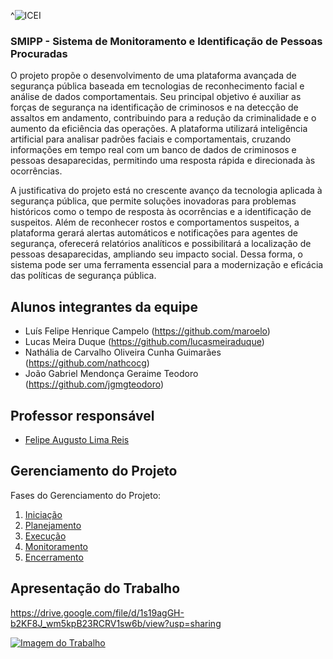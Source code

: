 ^![ICEI](images/icei-pucminas.png)

### SMIPP - Sistema de Monitoramento e Identificação de Pessoas Procuradas 

O projeto propõe o desenvolvimento de uma plataforma avançada de segurança pública baseada em tecnologias de reconhecimento facial e análise de dados comportamentais. Seu principal objetivo é auxiliar as forças de segurança na identificação de criminosos e na detecção de assaltos em andamento, contribuindo para a redução da criminalidade e o aumento da eficiência das operações. A plataforma utilizará inteligência artificial para analisar padrões faciais e comportamentais, cruzando informações em tempo real com um banco de dados de criminosos e pessoas desaparecidas, permitindo uma resposta rápida e direcionada às ocorrências.

A justificativa do projeto está no crescente avanço da tecnologia aplicada à segurança pública, que permite soluções inovadoras para problemas históricos como o tempo de resposta às ocorrências e a identificação de suspeitos. Além de reconhecer rostos e comportamentos suspeitos, a plataforma gerará alertas automáticos e notificações para agentes de segurança, oferecerá relatórios analíticos e possibilitará a localização de pessoas desaparecidas, ampliando seu impacto social. Dessa forma, o sistema pode ser uma ferramenta essencial para a modernização e eficácia das políticas de segurança pública.

## Alunos integrantes da equipe

* Luís Felipe Henrique Campelo (https://github.com/maroelo)
* Lucas Meira Duque (https://github.com/lucasmeiraduque)
* Nathália de Carvalho Oliveira Cunha Guimarães (https://github.com/nathcocg)
* João Gabriel Mendonça Geraime Teodoro (https://github.com/jgmgteodoro)

## Professor responsável

* [Felipe Augusto Lima Reis](https://github.com/falreis)

## Gerenciamento do Projeto

Fases do Gerenciamento do Projeto:
1. [Iniciação](docs/01-iniciacao)
2. [Planejamento](docs/02-planejamento)
3. [Execução](docs/03-execucao)
4. [Monitoramento](docs/04-monitoramento)
5. [Encerramento](docs/05-encerramento)

## Apresentação do Trabalho
https://drive.google.com/file/d/1s19agGH-b2KF8J_wm5kpB23RCRV1sw6b/view?usp=sharing

[![Imagem do Trabalho](images/pucminas-video-youtube.jpg)](https://www.youtube.com/watch?v=unq_cZ6NOwk)
